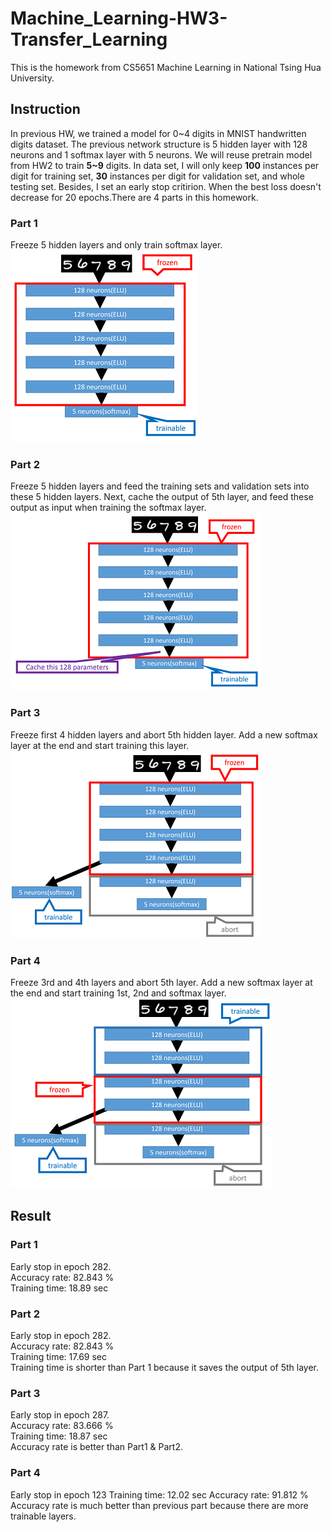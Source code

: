 # Machine_Learning-HW3-Transfer_Learning
This is the homework from CS5651 Machine Learning in National Tsing Hua University.

## Instruction
In previous HW, we trained a model for 0\~4 digits in MNIST handwritten digits dataset. The previous network structure is 5 hidden layer with 128 neurons and 1 softmax layer with 5 neurons. We will reuse pretrain model from HW2 to train **5\~9** digits. In data set, I will only keep **100** instances per digit for training set, **30** instances per digit for validation set, and whole testing set. Besides, I set an early stop critirion. When the best loss doesn't decrease for 20 epochs.There are 4 parts in this homework. </br>
### Part 1
Freeze 5 hidden layers and only train softmax layer. </br>
![structure1](https://github.com/ChenBlue/Machine_Learning-HW3-Transfer_Learning/blob/master/FIG/part1_structure.PNG) </br>

### Part 2
Freeze 5 hidden layers and feed the training sets and validation sets into these 5 hidden layers. Next, cache the output of 5th layer, and feed these output as input when training the softmax layer. </br>
![structure2](https://github.com/ChenBlue/Machine_Learning-HW3-Transfer_Learning/blob/master/FIG/part2_structure.PNG) </br>

### Part 3
Freeze first 4 hidden layers and abort 5th hidden layer. Add a new softmax layer at the end and start training this layer. </br>
![structure3](https://github.com/ChenBlue/Machine_Learning-HW3-Transfer_Learning/blob/master/FIG/part3_structure.PNG) </br>

### Part 4
Freeze 3rd and 4th layers and abort 5th layer. Add a new softmax layer at the end and start training 1st, 2nd and softmax layer. </br>
![structure4](https://github.com/ChenBlue/Machine_Learning-HW3-Transfer_Learning/blob/master/FIG/part4_structure.PNG) </br>

## Result
### Part 1
Early stop in epoch 282. </br>
Accuracy rate: 82.843 % </br>
Training time: 18.89 sec

### Part 2
Early stop in epoch 282. </br>
Accuracy rate: 82.843 % </br>
Training time: 17.69 sec </br>
Training time is shorter than Part 1 because it saves the output of 5th layer.

### Part 3
Early stop in epoch 287. </br>
Accuracy rate: 83.666 % </br>
Training time: 18.87 sec </br>
Accuracy rate is better than Part1 & Part2.

### Part 4
Early stop in epoch 123
Training time: 12.02 sec
Accuracy rate: 91.812 %
Accuracy rate is much better than previous part because there are more trainable layers.
